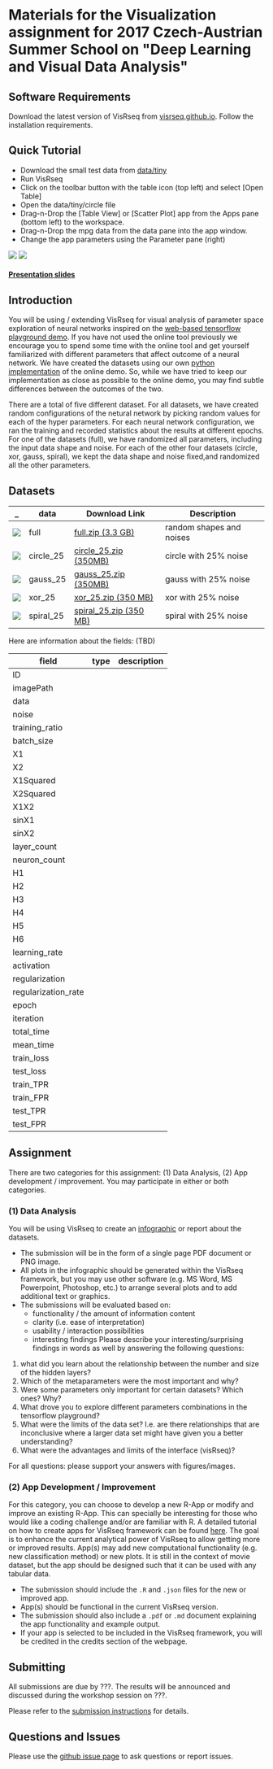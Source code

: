 # Materials for the Visualization assignment for 2017 Czech-Austrian Summer School on "Deep Learning and Visual Data Analysis" 


## Software Requirements
Download the latest version of VisRseq from [visrseq.github.io](http://visrseq.github.io). Follow the installation requirements.


## Quick Tutorial
  * Download the small test data from [data/tiny](data/tiny)
  * Run VisRseq
  * Click on the toolbar button with the table icon (top left) and select [Open Table]
  * Open the data/tiny/circle file
  * Drag-n-Drop the [Table View] or [Scatter Plot] app from the Apps pane (bottom left) to the workspace.
  * Drag-n-Drop the mpg data from the data pane into the app window.
  * Change the app parameters using the Parameter pane (right)

  
![](images/tableview.png)
![](images/scatterplot.png)

#### [Presentation slides](Slides/VisRseq_Slides.pdf)

## Introduction
You will be using / extending VisRseq for visual analysis of parameter space exploration of neural networks inspired on the [web-based tensorflow playground demo](http://playground.tensorflow.org/). If you have not used the online tool previously we encourage you to spend some time with the online tool and get yourself familiarized with different parameters that affect outcome of a neural network.
We have created the datasets using our own [python implementation](https://github.com/hyounesy/TFPlaygroundPSA) of the online demo. So, while we have tried to keep our implementation as close as possible to the online demo, you may find subtle differences between the outcomes of the two.

There are a total of five different dataset. For all datasets, we have created random configurations of the netural network by picking random values for each of the hyper parameters. For each neural network configuration, we ran the training and recorded statistics about the results at different epochs.
For one of the datasets (full), we have randomized all parameters, including the input data shape and noise. For each of the other four datasets (circle, xor, gauss, spiral), we kept the data shape and noise fixed,and randomized all the other parameters.


## Datasets

 _ | data | Download Link | Description
----|----|----|----
![](images/full.png) | full | [full.zip (3.3 GB)](https://drive.google.com/uc?id=0Bz2L2qpV9PICa0s1blY4bGVMNzg&export=download)| random shapes and noises
![](images/circle.png) | circle_25 | [circle_25.zip (350MB)](https://drive.google.com/uc?id=0Bz2L2qpV9PICSzV0V1RwZVY3S00&export=download)| circle with 25% noise
![](images/gauss.png) | gauss_25 | [gauss_25.zip (350MB)](https://drive.google.com/uc?id=0Bz2L2qpV9PICLUxtUGtRR05KbTg&export=download)| gauss with 25% noise
![](images/xor.png) | xor_25 | [xor_25.zip (350 MB)](https://drive.google.com/uc?id=0Bz2L2qpV9PICeG45RkRPSFE5S28&export=download) | xor with 25% noise
![](images/spiral.png) | spiral_25 | [spiral_25.zip (350 MB)](https://drive.google.com/uc?id=0Bz2L2qpV9PICY29ONTNnX0lvczA&export=download) | spiral with 25% noise

Here are information about the fields: (TBD)

field | type | description
---- | ---- | ----
ID	|  | 
imagePath |  | 
data |  | 
noise |  | 
training_ratio |  | 
batch_size |  | 
X1 |  | 
X2 |  | 
X1Squared |  | 
X2Squared |  | 
X1X2 |  | 
sinX1 |  | 
sinX2 |  | 
layer_count |  | 
neuron_count |  | 
H1 |  | 
H2 |  | 
H3 |  | 
H4 |  | 
H5 |  | 
H6 |  | 
learning_rate |  | 
activation |  | 
regularization |  | 
regularization_rate |  | 
epoch |  | 
iteration |  | 
total_time |  | 
mean_time |  | 
train_loss |  | 
test_loss |  | 
train_TPR |  | 
train_FPR |  | 
test_TPR |  | 
test_FPR |  | 


## Assignment

There are two categories for this assignment: (1) Data Analysis, (2) App development / improvement. You may participate in either or both categories.

### (1) Data Analysis
You will be using VisRseq to create an [infographic](https://en.wikipedia.org/wiki/Infographic) or report about the datasets.
  * The submission will be in the form of a single page PDF document or PNG image. 
  * All plots in the infographic should be generated within the VisRseq framework, but you may use other software (e.g. MS Word, MS Powerpoint, Photoshop, etc.) to arrange several plots and to add additional text or graphics.
  * The submissions will be evaluated based on:
    * functionality / the amount of information content
    * clarity (i.e. ease of interpretation)
    * usability / interaction possibilities
    * interesting findings
Please describe your interesting/surprising findings in words as well by answering the following questions:
  
1. what did you learn about the relationship between the number and size of the hidden layers?
1. Which of the metaparameters were the most important and why?
1. Were some parameters only important for certain datasets? Which ones? Why?
1. What drove you to explore different parameters combinations in the tensorflow playground?
1. What were the limits of the data set? I.e. are there relationships that are inconclusive where a larger data set might have given you a better understanding?
1. What were the advantages and limits of the interface (visRseq)?

For all questions: please support your answers with figures/images.


### (2) App Development / Improvement
For this category, you can choose to develop a new R-App or modify and improve an existing R-App. This can specially be interesting for those who would like a coding challenge and/or are familiar with R.
A detailed tutorial on how to create apps for VisRseq framework can be found [here](https://github.com/hyounesy/bioc2016.visrseq).
The goal is to enhance the current analytical power of VisRseq to allow getting more or improved results. App(s) may add new computational functionality (e.g. new classification method) or new plots. It is still in the context of movie dataset, but the app should be designed such that it can be used with any tabular data.

  * The submission should include the ```.R``` and ```.json``` files for the new or improved app. 
  * App(s) should be functional in the current VisRseq version.
  * The submission should also include a ```.pdf``` or ```.md``` document explaining the app functionality and example output.
  * If your app is selected to be included in the VisRseq framework, you will be credited in the credits section of the webpage.



## Submitting
All submissions are due by ???. The results will be announced and discussed during the workshop session on ???.

Please refer to the [submission instructions](submissions/README.md) for details.

## Questions and Issues
Please use the [github issue page](https://github.com/hyounesy/cass2017_vis/issues) to ask questions or report issues.
